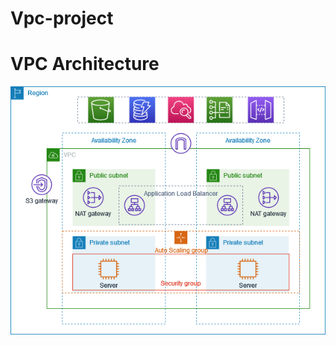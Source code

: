 # Vpc-project
# VPC Architecture
![](https://github.com/AbdulR431/Vpc-project/blob/main/images/vpc-example-private-subnets.png)

